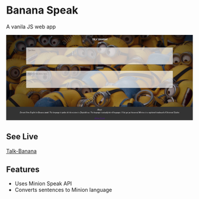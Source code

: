 # Banana Speak
 A vanila JS web app


<a href="https://friendly-banana-talk.netlify.app/">
<img src= banana-talk.png ></a>

## See Live

<p class="see-live"><a href="https://friendly-banana-talk.netlify.app/" target="_blank"> Talk-Banana </a> </p>

## Features

- Uses Minion Speak API
- Converts sentences to Minion language

